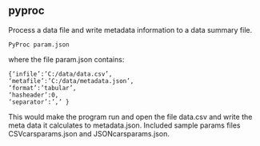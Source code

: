 pyproc
------

Process a data file and write metadata information to a data summary file.

    PyProc param.json

where the file param.json contains:

    {‘infile’:’C:/data/data.csv’,
    ‘metafile’:’C:/data/metadata.json’,
    ‘format’:’tabular’,
    ‘hasheader’:0,
    ‘separator’:’,’ }
    
This would make the program run and open the file data.csv and write the meta data it calculates to metadata.json. Included sample params files CSVcarsparams.json and JSONcarsparams.json. 

